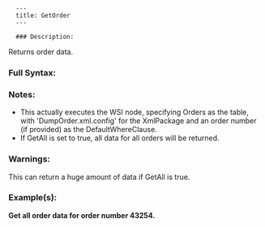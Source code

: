 
      ---
      title: GetOrder
      ---

      ### Description:

Returns order data.

### Full Syntax:

<GetOrder GetAll="boolean" OrderNumber="integer"/>

### Notes:

*   This actually executes the <Get> WSI node, specifying Orders as the table, with 'DumpOrder.xml.config' for the XmlPackage and an order number (if provided) as the DefaultWhereClause.
*   If GetAll is set to true, all data for all orders will be returned.

### Warnings:

This can return a huge amount of data if GetAll is true.

### Example(s):

**Get all order data for order number 43254.**  
<GetOrder GetAll="false" OrderNumber="43254"/>
      